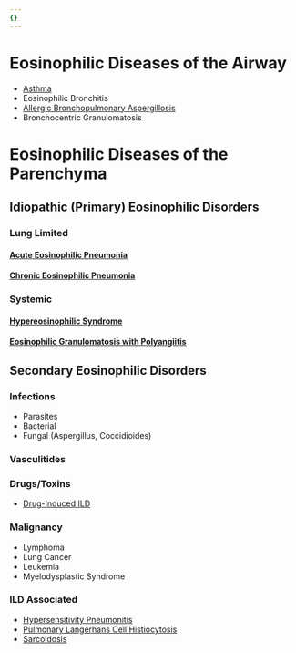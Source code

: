 ```yaml
---
{}
---
```

   
# Eosinophilic Diseases of the Airway   
   
- [Asthma](../../Pulmonary%20Medicine/01.%20Diseases%20of%20the%20Airways/Asthma.md)   
- Eosinophilic Bronchitis   
- [Allergic Bronchopulmonary Aspergillosis](/not_created.md)   
- Bronchocentric Granulomatosis   
   
# Eosinophilic Diseases of the Parenchyma   
## Idiopathic (Primary) Eosinophilic Disorders   
### Lung Limited   
#### [Acute Eosinophilic Pneumonia](../../Pulmonary%20Medicine/02.%20Diseases%20of%20the%20Lung%20Parenchyma/Eosinophilic%20Lung%20Diseases/Acute%20Eosinophilic%20Pneumonia.md)   
#### [Chronic Eosinophilic Pneumonia](../../Pulmonary%20Medicine/02.%20Diseases%20of%20the%20Lung%20Parenchyma/Eosinophilic%20Lung%20Diseases/Chronic%20Eosinophilic%20Pneumonia.md)   
### Systemic   
#### [Hypereosinophilic Syndrome](/not_created.md)   
#### [Eosinophilic Granulomatosis with Polyangiitis](/not_created.md)   
## Secondary Eosinophilic Disorders   
### Infections   
   
- Parasites   
- Bacterial   
- Fungal (Aspergillus, Coccidioides)   
### Vasculitides   
### Drugs/Toxins   
   
- [Drug-Induced ILD](../../Pulmonary%20Medicine/02.%20Diseases%20of%20the%20Lung%20Parenchyma/Diffuse%20Parenchymal%20Lung%20Disease/Iatrogenic%20Induced%20DPLD/Drug-Induced%20ILD.md)   
### Malignancy   
   
- Lymphoma   
- Lung Cancer   
- Leukemia   
- Myelodysplastic Syndrome   
### ILD Associated   
   
- [Hypersensitivity Pneumonitis](../../Pulmonary%20Medicine/02.%20Diseases%20of%20the%20Lung%20Parenchyma/Diffuse%20Parenchymal%20Lung%20Disease/Granulomatous%20Interstitial%20Lung%20Disease/Hypersensitivity%20Pneumonitis.md)   
- [Pulmonary Langerhans Cell Histiocytosis](../../Pulmonary%20Medicine/02.%20Diseases%20of%20the%20Lung%20Parenchyma/Diffuse%20Parenchymal%20Lung%20Disease/Diffuse%20Cystic%20Lung%20Diseases/Pulmonary%20Langerhans%20Cell%20Histiocytosis.md)   
- [Sarcoidosis](../../Pulmonary%20Medicine/02.%20Diseases%20of%20the%20Lung%20Parenchyma/Diffuse%20Parenchymal%20Lung%20Disease/Granulomatous%20Interstitial%20Lung%20Disease/Sarcoidosis.md)